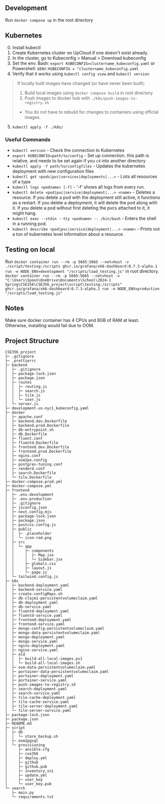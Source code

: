 ## Development
Run `docker compose up` in the root directory

## Kubernetes
0) Install kubectl
1) Create Kubernetes cluster on UpCloud if one doesn't exist already.
2) In the cluster, go to Kubeconfig > Manual > Download kubeconfig
3) Set the env. Bash: `export KUBECONFIG=clustername_kubeconfig.yaml` or Powershell: `$ENV:KUBECONFIG = "clustername_kubeconfig.yaml`
4) Verify that it works using `kubectl config view` and `kubectl version`

> If locally built images have changed (or have never been built):
> 1) Build local images using `docker compose build` in root directory
> 2) Push images to docker hub with `./k8s/push-images-to-registry.sh`
>  - You do not have to rebuild for changes to containers using official images.

5) `kubectl apply -f ./k8s/`

### Useful Commands
- ```kubectl version``` - Check the connection to Kubernetes
- ```export KUBECONFIG=path/to/config``` - Set up connection. this path is relative, and needs to be set again if you ```cd``` into another directory
- ```kubectl apply -f path/to/configfiles``` - Updates the kubernetes deployment with new configuration files
- ```kubectl get <pods|pvc|services|deployments|...>``` - Lists all resources of a type
- ```kubectl logs <podname> [-f]``` - '-f' shows all logs from every run.
- ```kubectl delete <pod|pvc|service|deployment|...> <name>``` - Deletes a resource. If you delete a pod with the deployment still active, it functions as a restart. If you delete a deployment, it will delete the pod along with it. If you delete a pod without first deleting the pvcs attached to it, it might hang.
- ```kubectl exec --stdin --tty <podname> -- /bin/bash``` - Enters the shell in a running pod.
- ```kubectl describe <pod|pvc|service|deployment|...> <name>``` - Prints out a ton of kubernetes level information about a resource.

## Testing on local
Run `docker container run --rm -p 5665:5665 --net=host -v ./script/testing:/scripts ghcr.io/grafana/xk6-dashboard:0.7.3-alpha.1 run -e NODE_ENV=development "/scripts/load_testing.js"` in root directory.
`docker container run --rm -p 5665:5665 --net=host -v "C:\Users\Spoon\OneDrive\Documents\School\2024-1 Spring\CSE356\CSE356_project\script\testing:/scripts" ghcr.io/grafana/xk6-dashboard:0.7.3-alpha.1 run -e NODE_ENV=production "/scripts/load_testing.js"`


## Notes
Make sure docker container has 4 CPUs and 8GB of RAM at least. Otherwise, installing would fail due to OOM.

## Project Structure

```
CSE356_project
├─ .gitignore
├─ .prettierrc
├─ backend
│  ├─ .gitignore
│  ├─ package-lock.json
│  ├─ package.json
│  ├─ routes
│  │  ├─ routing.js
│  │  ├─ search.js
│  │  ├─ tile.js
│  │  └─ user.js
│  └─ server.js
├─ development-us-nyc1_kubeconfig.yaml
├─ docker
│  ├─ apache.conf
│  ├─ backend.dev.Dockerfile
│  ├─ backend.prod.Dockerfile
│  ├─ db-entrypoint.sh
│  ├─ db.Dockerfile
│  ├─ fluent.conf
│  ├─ fluentd.Dockerfile
│  ├─ frontend.dev.Dockerfile
│  ├─ frontend.prod.Dockerfile
│  ├─ nginx.conf
│  ├─ osm2po.config
│  ├─ postgres-tuning.conf
│  ├─ renderd.conf
│  ├─ search.Dockerfile
│  └─ tile.Dockerfile
├─ docker-compose.prod.yml
├─ docker-compose.yml
├─ frontend
│  ├─ .env.development
│  ├─ .env.production
│  ├─ .gitignore
│  ├─ jsconfig.json
│  ├─ next.config.mjs
│  ├─ package-lock.json
│  ├─ package.json
│  ├─ postcss.config.js
│  ├─ public
│  │  ├─ .placeholder
│  │  └─ icon-red.png
│  ├─ src
│  │  └─ app
│  │     ├─ components
│  │     │  ├─ Map.jsx
│  │     │  └─ Sidebar.jsx
│  │     ├─ globals.css
│  │     ├─ layout.js
│  │     └─ page.js
│  └─ tailwind.config.js
├─ k8s
│  ├─ backend-deployment.yaml
│  ├─ backend-service.yaml
│  ├─ create-configMaps.sh
│  ├─ db-claim1-persistentvolumeclaim.yaml
│  ├─ db-deployment.yaml
│  ├─ db-service.yaml
│  ├─ fluentd-deployment.yaml
│  ├─ fluentd-service.yaml
│  ├─ frontend-deployment.yaml
│  ├─ frontend-service.yaml
│  ├─ mongo-config-persistentvolumeclaim.yaml
│  ├─ mongo-data-persistentvolumeclaim.yaml
│  ├─ mongo-deployment.yaml
│  ├─ mongo-service.yaml
│  ├─ nginx-deployment.yaml
│  ├─ nginx-service.yaml
│  ├─ old
│  │  ├─ build-all-local-images.ps1
│  │  └─ build-all-local-images.sh
│  ├─ osm-data-persistentvolumeclaim.yaml
│  ├─ portainer-data-persistentvolumeclaim.yaml
│  ├─ portainer-deployment.yaml
│  ├─ portainer-service.yaml
│  ├─ push-images-to-registry.sh
│  ├─ search-deployment.yaml
│  ├─ search-service.yaml
│  ├─ tile-cache-deployment.yaml
│  ├─ tile-cache-service.yaml
│  ├─ tile-server-deployment.yaml
│  └─ tile-server-service.yaml
├─ package-lock.json
├─ package.json
├─ README.md
├─ script
│  ├─ db
│  │  └─ store_backup.sh
│  ├─ osm2pgsql
│  └─ provisioning
│     ├─ ansible.cfg
│     ├─ cse356
│     ├─ deploy.yml
│     ├─ github
│     ├─ github.pub
│     ├─ inventory.ini
│     ├─ update.yml
│     ├─ user_key
│     └─ user_key.pub
└─ search
   ├─ main.py
   └─ requirements.txt
```